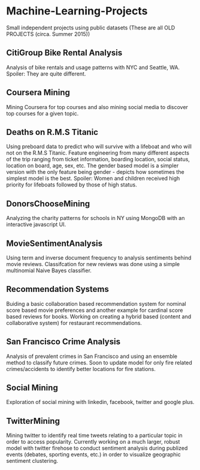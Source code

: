 # Machine-Learning-Projects
Small independent projects using public datasets (These are all OLD PROJECTS (circa. Summer 2015))

CitiGroup Bike Rental Analysis
-----------------------------------------------------------------------------------------------------------------------------------------
Analysis of bike rentals and usage patterns with NYC and Seattle, WA. Spoiler: They are quite different.

Coursera Mining
-----------------------------------------------------------------------------------------------------------------------------------------
Mining Coursera for top courses and also mining social media to discover top courses for a given topic.

Deaths on R.M.S Titanic
-----------------------------------------------------------------------------------------------------------------------------------------
Using preboard data to predict who will survive with a lifeboat and who will not on the R.M.S Titanic. Feature engineering from many different aspects of the trip ranging from ticket information, boarding location, social status, location on board, age, sex, etc.
The gender based model is a simpler version with the only feature being gender - depicts how sometimes the simplest model is the best. Spoiler: Women and children received high priority for lifeboats followed by those of high status.

DonorsChooseMining
-----------------------------------------------------------------------------------------------------------------------------------------
Analyzing the charity patterns for schools in NY using MongoDB with an interactive javascript UI.

MovieSentimentAnalysis
-----------------------------------------------------------------------------------------------------------------------------------------
Using term and inverse document frequency to analysis sentiments behind movie reviews. Classifcation for new reviews was done using a simple multinomial Naive Bayes classifier.

Recommendation Systems
-----------------------------------------------------------------------------------------------------------------------------------------
Buiding a basic collaboration based recommendation system for nominal score based movie preferences and another example for cardinal score based reviews for books. Working on creating a hybrid based (content and collaborative system) for restaurant recommendations.

San Francisco Crime Analysis
-----------------------------------------------------------------------------------------------------------------------------------------
Analysis of prevalent crimes in San Francisco and using an ensemble method to classify future crimes. Soon to update model for only fire related crimes/accidents to identify better locations for fire stations.

Social Mining
-----------------------------------------------------------------------------------------------------------------------------------------
Exploration of social mining with linkedin, facebook, twitter and google plus.

TwitterMining
-----------------------------------------------------------------------------------------------------------------------------------------
Mining twitter to identify real time tweets relating to a particular topic in order to access popularity. Currently working on a much larger, robust model with twitter firehose to conduct sentiment analysis during publized events (debates, sporting events, etc.) in order to visualize geographic sentiment clustering. 
